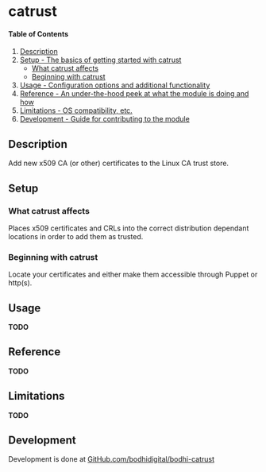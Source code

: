 <!-- README.md -->
# catrust

#### Table of Contents

1. [Description](#description)
1. [Setup - The basics of getting started with catrust](#setup)
    * [What catrust affects](#what-catrust-affects)
    * [Beginning with catrust](#beginning-with-catrust)
1. [Usage - Configuration options and additional functionality](#usage)
1. [Reference - An under-the-hood peek at what the module is doing and how](#reference)
1. [Limitations - OS compatibility, etc.](#limitations)
1. [Development - Guide for contributing to the module](#development)

## Description

Add new x509 CA (or other) certificates to the Linux CA trust store.

## Setup

### What catrust affects

Places x509 certificates and CRLs into the correct distribution dependant locations in order to add them as trusted.

### Beginning with catrust

Locate your certificates and either make them accessible through Puppet or http(s).

## Usage

**TODO**

## Reference

**TODO**

## Limitations

**TODO**

## Development

Development is done at [GitHub.com/bodhidigital/bodhi-catrust](https://github.com/bodhidigital/bodhi-catrust)

<!-- vim: set ts=2 sw=2 et syn=markdown: -->
